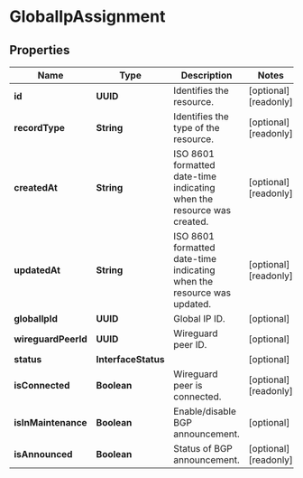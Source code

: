 

# GlobalIpAssignment


## Properties

| Name | Type | Description | Notes |
|------------ | ------------- | ------------- | -------------|
|**id** | **UUID** | Identifies the resource. |  [optional] [readonly] |
|**recordType** | **String** | Identifies the type of the resource. |  [optional] [readonly] |
|**createdAt** | **String** | ISO 8601 formatted date-time indicating when the resource was created. |  [optional] [readonly] |
|**updatedAt** | **String** | ISO 8601 formatted date-time indicating when the resource was updated. |  [optional] [readonly] |
|**globalIpId** | **UUID** | Global IP ID. |  [optional] |
|**wireguardPeerId** | **UUID** | Wireguard peer ID. |  [optional] |
|**status** | **InterfaceStatus** |  |  [optional] |
|**isConnected** | **Boolean** | Wireguard peer is connected. |  [optional] [readonly] |
|**isInMaintenance** | **Boolean** | Enable/disable BGP announcement. |  [optional] |
|**isAnnounced** | **Boolean** | Status of BGP announcement. |  [optional] [readonly] |



